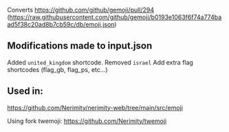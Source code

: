 Converts https://github.com/github/gemoji/pull/294 (https://raw.githubusercontent.com/github/gemoji/b0193e1063f6f74a774baad5f38c20ad8b7cb59c/db/emoji.json)

## Modifications made to input.json

Added `united_kingdom` shortcode.
Removed `israel`
Add extra flag shortcodes (flag_gb, flag_ps, etc...)

## Used in:

https://github.com/Nerimity/nerimity-web/tree/main/src/emoji

Using fork twemoji: https://github.com/Nerimity/twemoji
